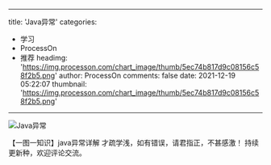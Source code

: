 
---
title: 'Java异常'
categories: 
 - 学习
 - ProcessOn
 - 推荐
headimg: 'https://img.processon.com/chart_image/thumb/5ec74b817d9c08156c58f2b5.png'
author: ProcessOn
comments: false
date: 2021-12-19 05:22:07
thumbnail: 'https://img.processon.com/chart_image/thumb/5ec74b817d9c08156c58f2b5.png'
---

<div>   
<img class="thumb" alt="Java异常" src="https://img.processon.com/chart_image/thumb/5ec74b817d9c08156c58f2b5.png" referrerpolicy="no-referrer">
<p>【一图一知识】java异常详解
才疏学浅，如有错误，请君指正，不甚感激！
持续更新种，欢迎评论交流。</p>  
</div>
            